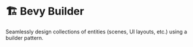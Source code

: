 # 🏗️ Bevy Builder

Seamlessly design collections of entities (scenes, UI layouts, etc.) using a builder pattern.
